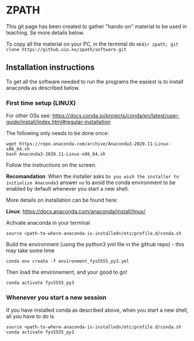 # ZPATH

This git page has been created to gather "hands-on" material to be used in teaching. Se more details below.

To copy all the material on your PC, in the terminal do `mkdir zpath; git clone https://github.uio.no/zpath/software.git`

## Installation instructions 

To get all the software needed to run the programs the easiest is to install anaconda as described below. 

### First time setup (LINUX)

For other OSs see: https://docs.conda.io/projects/conda/en/latest/user-guide/install/index.html#regular-installation

The following only needs to be done once:

```
wget https://repo.anaconda.com/archive/Anaconda3-2020.11-Linux-x86_64.sh
bash Anaconda3-2020.11-Linux-x86_64.sh
```

Follow the instructions on the screen. 

**Recomandation**: When the installer asks `Do you wish the installer to initialize Anaconda3` answer `no` to avoid the conda environment to be enabled by default whenever you start a new shell. 

More details on installation can be found here:

**Linux**: https://docs.anaconda.com/anaconda/install/linux/

Activate anaconda in your terminal

`source <path-to-where-anaconda-is-installed>/etc/profile.d/conda.sh`

Build the environment (using the python3 yml file in the github repo) - this may take some time

`conda env create -f environment_fys5555_py3.yml`

Then load the environement, and your good to go!

`conda activate fys5555_py3`

### Whenever you start a new session

If you have installed conda as described above, when you start a new shell, all you have to do is 

```
source <path-to-where-anaconda-is-installed>/etc/profile.d/conda.sh
conda activate fys5555_py3
``` 
